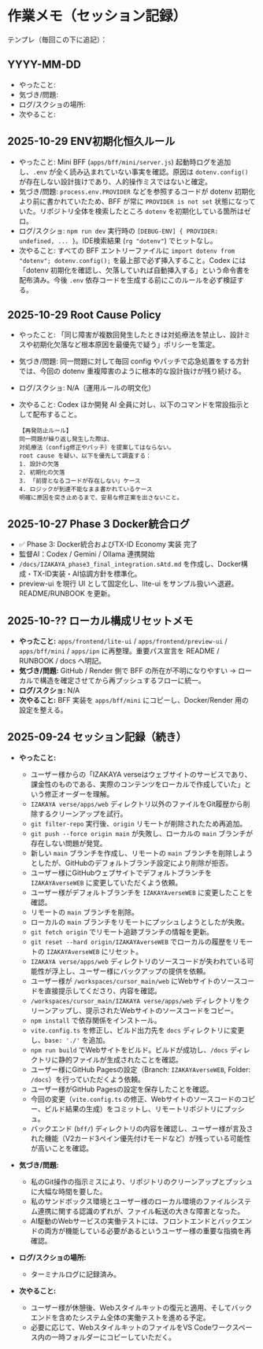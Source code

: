 # 作業メモ（セッション記録）

テンプレ（毎回この下に追記）：

## YYYY-MM-DD
- やったこと:
- 気づき/問題:
- ログ/スクショの場所:
- 次やること:

## 2025-10-29 ENV初期化恒久ルール
- やったこと: Mini BFF (`apps/bff/mini/server.js`) 起動時ログを追加し、`.env` が全く読み込まれていない事実を確認。原因は `dotenv.config()` が存在しない設計抜けであり、人的操作ミスではないと確定。
- 気づき/問題: `process.env.PROVIDER` などを参照するコードが dotenv 初期化より前に書かれていたため、BFF が常に `PROVIDER is not set` 状態になっていた。リポジトリ全体を検索したところ `dotenv` を初期化している箇所はゼロ。
- ログ/スクショ: `npm run dev` 実行時の `[DEBUG-ENV] { PROVIDER: undefined, ... }`。IDE検索結果 (`rg "dotenv"`) でヒットなし。
- 次やること: すべての BFF エントリーファイルに `import dotenv from "dotenv"; dotenv.config();` を最上部で必ず挿入すること。Codex には「dotenv 初期化を確認し、欠落していれば自動挿入する」という命令書を配布済み。今後 `.env` 依存コードを生成する前にこのルールを必ず検証する。

## 2025-10-29 Root Cause Policy
- やったこと: 「同じ障害が複数回発生したときは対処療法を禁止し、設計ミスや初期化欠落など根本原因を最優先で疑う」ポリシーを策定。
- 気づき/問題: 同一問題に対して毎回 config やパッチで応急処置をする方針では、今回の dotenv 重複障害のように根本的な設計抜けが残り続ける。
- ログ/スクショ: N/A（運用ルールの明文化）
- 次やること: Codex ほか開発 AI 全員に対し、以下のコマンドを常設指示として配布すること。

  ```
  【再発防止ルール】
  同一問題が繰り返し発生した際は、
  対処療法（config修正やパッチ）を提案してはならない。
  root cause を疑い、以下を優先して調査する：
  1. 設計の欠落
  2. 初期化の欠落
  3. 「前提となるコードが存在しない」ケース
  4. ロジックが到達不能なまま書かれているケース
  明確に原因を突き止めるまで、安易な修正案を出さないこと。
  ```

## 2025-10-27 Phase 3 Docker統合ログ
- ✅ Phase 3: Docker統合およびTX-ID Economy 実装 完了
- 監督AI：Codex / Gemini / Ollama 連携開始
- `/docs/IZAKAYA_phase3_final_integration.sAtd.md` を作成し、Docker構成・TX-ID実装・AI協調方針を標準化。
- preview-ui を現行 UI として固定化し、lite-ui をサンプル扱いへ退避。README/RUNBOOK を更新。

## 2025-10-?? ローカル構成リセットメモ
- **やったこと:** `apps/frontend/lite-ui` / `apps/frontend/preview-ui` / `apps/bff/mini` / `apps/ipn` に再整理。重要パス宣言を README / RUNBOOK / docs へ明記。
- **気づき/問題:** GitHub / Render 側で BFF の所在が不明になりやすい → ローカルで構造を確定させてから再プッシュするフローに統一。
- **ログ/スクショ:** N/A
- **次やること:** BFF 実装を `apps/bff/mini` にコピーし、Docker/Render 用の設定を整える。

## 2025-09-24 セッション記録（続き）

- **やったこと:**
    - ユーザー様からの「IZAKAYA verseはウェブサイトのサービスであり、課金性のものである、実際のコンテンツをローカルで作成していた」という修正オーダーを理解。
    - `IZAKAYA verse/apps/web` ディレクトリ以外のファイルをGit履歴から削除するクリーンアップを試行。
    - `git filter-repo` 実行後、`origin` リモートが削除されたため再追加。
    - `git push --force origin main` が失敗し、ローカルの `main` ブランチが存在しない問題が発覚。
    - 新しい `main` ブランチを作成し、リモートの `main` ブランチを削除しようとしたが、GitHubのデフォルトブランチ設定により削除が拒否。
    - ユーザー様にGitHubウェブサイトでデフォルトブランチを `IZAKAYAverseWEB` に変更していただくよう依頼。
    - ユーザー様がデフォルトブランチを `IZAKAYAverseWEB` に変更したことを確認。
    - リモートの `main` ブランチを削除。
    - ローカルの `main` ブランチをリモートにプッシュしようとしたが失敗。
    - `git fetch origin` でリモート追跡ブランチの情報を更新。
    - `git reset --hard origin/IZAKAYAverseWEB` でローカルの履歴をリモートの `IZAKAYAverseWEB` にリセット。
    - `IZAKAYA verse/apps/web` ディレクトリのソースコードが失われている可能性が浮上し、ユーザー様にバックアップの提供を依頼。
    - ユーザー様が `/workspaces/cursor_main/web` にWebサイトのソースコードを直接提示してくださり、内容を確認。
    - `/workspaces/cursor_main/IZAKAYA verse/apps/web` ディレクトリをクリーンアップし、提示されたWebサイトのソースコードをコピー。
    - `npm install` で依存関係をインストール。
    - `vite.config.ts` を修正し、ビルド出力先を `docs` ディレクトリに変更し、`base: './'` を追加。
    - `npm run build` でWebサイトをビルド。ビルドが成功し、`/docs` ディレクトリに静的ファイルが生成されたことを確認。
    - ユーザー様にGitHub Pagesの設定（Branch: `IZAKAYAverseWEB`, Folder: `/docs`）を行っていただくよう依頼。
    - ユーザー様がGitHub Pagesの設定を保存したことを確認。
    - 今回の変更（`vite.config.ts` の修正、Webサイトのソースコードのコピー、ビルド結果の生成）をコミットし、リモートリポジトリにプッシュ。
    - バックエンド (`bff/`) ディレクトリの内容を確認し、ユーザー様が言及された機能（V2カード3ペイン優先付けモードなど）が残っている可能性が高いことを確認。

- **気づき/問題:**
    - 私のGit操作の指示ミスにより、リポジトリのクリーンアップとプッシュに大幅な時間を要した。
    - 私のサンドボックス環境とユーザー様のローカル環境のファイルシステム連携に関する認識のずれが、ファイル転送の大きな障害となった。
    - AI駆動のWebサービスの実働テストには、フロントエンドとバックエンドの両方が機能している必要があるというユーザー様の重要な指摘を再確認。

- **ログ/スクショの場所:**
    - ターミナルログに記録済み。

- **次やること:**
    - ユーザー様が休憩後、Webスタイルキットの復元と適用、そしてバックエンドを含めたシステム全体の実働テストを進める予定。
    - 必要に応じて、WebスタイルキットのファイルをVS Codeワークスペース内の一時フォルダーにコピーしていただく。
